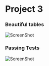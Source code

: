 # Project 3

### Beautiful tables

![ScreenShot](https://raw.github.com/jharilal/calculator_assignment/project_3_final/screenshots/beautiful_table.png)

### Passing Tests

![ScreenShot](https://raw.github.com/jharilal/calculator_assignment/project_3_final/screenshots/pytest_pylint.png)
